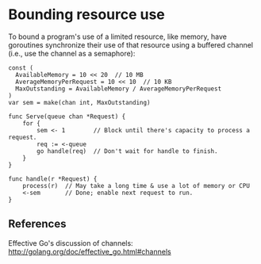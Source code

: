 # Bounding resource use

To bound a program's use of a limited resource, like memory, have goroutines synchronize their use of that resource using a buffered channel (i.e., use the channel as a semaphore):
```
const (
  AvailableMemory = 10 << 20  // 10 MB
  AverageMemoryPerRequest = 10 << 10  // 10 KB
  MaxOutstanding = AvailableMemory / AverageMemoryPerRequest
)
var sem = make(chan int, MaxOutstanding)

func Serve(queue chan *Request) {
    for {
        sem <- 1        // Block until there's capacity to process a request.
        req := <-queue
        go handle(req)  // Don't wait for handle to finish.
    }
}

func handle(r *Request) {
    process(r)  // May take a long time & use a lot of memory or CPU
    <-sem       // Done; enable next request to run.
}
```

## References

Effective Go's discussion of channels: http://golang.org/doc/effective_go.html#channels